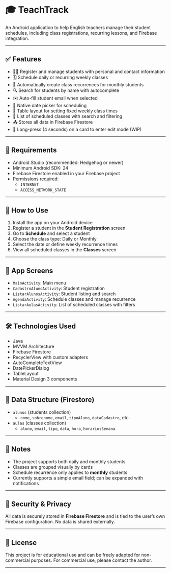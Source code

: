 # 🎓 TeachTrack

An Android application to help English teachers manage their student schedules, including class registrations, recurring lessons, and Firebase integration.

---

## ✅ Features

- 🧑‍🏫 Register and manage students with personal and contact information  
- 🗓️ Schedule daily or recurring weekly classes  
- 🔁 Automatically create class recurrences for monthly students  
- 🔍 Search for students by name with autocomplete  
- ✉️ Auto-fill student email when selected  
- 📅 Native date picker for scheduling  
- 🧮 Table layout for setting fixed weekly class times  
- 🧾 List of scheduled classes with search and filtering  
- 📤 Stores all data in Firebase Firestore  
- 🧠 Long-press (4 seconds) on a card to enter edit mode (WIP)  

---

## 🧪 Requirements

- Android Studio (recommended: Hedgehog or newer)  
- Minimum Android SDK: 24  
- Firebase Firestore enabled in your Firebase project  
- Permissions required:
  - `INTERNET`
  - `ACCESS_NETWORK_STATE`

---

## 🚀 How to Use

1. Install the app on your Android device  
2. Register a student in the **Student Registration** screen  
3. Go to **Schedule** and select a student  
4. Choose the class type: Daily or Monthly  
5. Select the date or define weekly recurrence times  
6. View all scheduled classes in the **Classes** screen  

---

## 🧱 App Screens

- `MainActivity`: Main menu  
- `CadastroAlunoActivity`: Student registration  
- `ListarAlunosActivity`: Student listing and search  
- `AgendaActivity`: Schedule classes and manage recurrence  
- `ListarAulasActivity`: List of scheduled classes with filters  

---

## 🛠️ Technologies Used

- Java  
- MVVM Architecture  
- Firebase Firestore  
- RecyclerView with custom adapters  
- AutoCompleteTextView  
- DatePickerDialog  
- TableLayout  
- Material Design 3 components  

---

## 📁 Data Structure (Firestore)

- `alunos` (students collection)
  - `nome`, `sobrenome`, `email`, `tipoAluno`, `dataCadastro`, etc.
- `aulas` (classes collection)
  - `aluno`, `email`, `tipo`, `data`, `hora`, `horariosSemana`

---

## 📌 Notes

- The project supports both daily and monthly students  
- Classes are grouped visually by cards  
- Schedule recurrence only applies to **monthly** students  
- Currently supports a simple email field; can be expanded with notifications  

---

## 🔐 Security & Privacy

All data is securely stored in **Firebase Firestore** and is tied to the user’s own Firebase configuration. No data is shared externally.

---

## 📄 License

This project is for educational use and can be freely adapted for non-commercial purposes. For commercial use, please contact the author.

---
